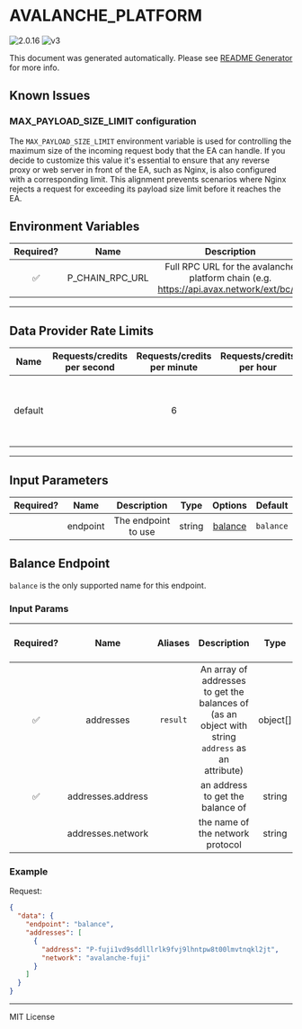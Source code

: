 # AVALANCHE_PLATFORM

![2.0.16](https://img.shields.io/github/package-json/v/smartcontractkit/external-adapters-js?filename=packages/sources/avalanche-platform/package.json) ![v3](https://img.shields.io/badge/framework%20version-v3-blueviolet)

This document was generated automatically. Please see [README Generator](../../scripts#readme-generator) for more info.

## Known Issues

### MAX_PAYLOAD_SIZE_LIMIT configuration

The `MAX_PAYLOAD_SIZE_LIMIT` environment variable is used for controlling the maximum size of the incoming request body that the EA can handle. If you decide to customize this value it's essential to ensure that any reverse proxy or web server in front of the EA, such as Nginx, is also configured with a corresponding limit. This alignment prevents scenarios where Nginx rejects a request for exceeding its payload size limit before it reaches the EA.

## Environment Variables

| Required? |      Name       |                                      Description                                       |  Type  | Options | Default |
| :-------: | :-------------: | :------------------------------------------------------------------------------------: | :----: | :-----: | :-----: |
|    ✅     | P_CHAIN_RPC_URL | Full RPC URL for the avalanche platform chain (e.g. https://api.avax.network/ext/bc/P) | string |         |         |

---

## Data Provider Rate Limits

|  Name   | Requests/credits per second | Requests/credits per minute | Requests/credits per hour |                           Note                           |
| :-----: | :-------------------------: | :-------------------------: | :-----------------------: | :------------------------------------------------------: |
| default |                             |              6              |                           | Considered unlimited tier, but setting reasonable limits |

---

## Input Parameters

| Required? |   Name   |     Description     |  Type  |           Options            |  Default  |
| :-------: | :------: | :-----------------: | :----: | :--------------------------: | :-------: |
|           | endpoint | The endpoint to use | string | [balance](#balance-endpoint) | `balance` |

## Balance Endpoint

`balance` is the only supported name for this endpoint.

### Input Params

| Required? |       Name        | Aliases  |                                            Description                                            |   Type   | Options |   Default   | Depends On | Not Valid With |
| :-------: | :---------------: | :------: | :-----------------------------------------------------------------------------------------------: | :------: | :-----: | :---------: | :--------: | :------------: |
|    ✅     |     addresses     | `result` | An array of addresses to get the balances of (as an object with string `address` as an attribute) | object[] |         |             |            |                |
|    ✅     | addresses.address |          |                                 an address to get the balance of                                  |  string  |         |             |            |                |
|           | addresses.network |          |                                 the name of the network protocol                                  |  string  |         | `avalanche` |            |                |

### Example

Request:

```json
{
  "data": {
    "endpoint": "balance",
    "addresses": [
      {
        "address": "P-fuji1vd9sddlllrlk9fvj9lhntpw8t00lmvtnqkl2jt",
        "network": "avalanche-fuji"
      }
    ]
  }
}
```

---

MIT License
